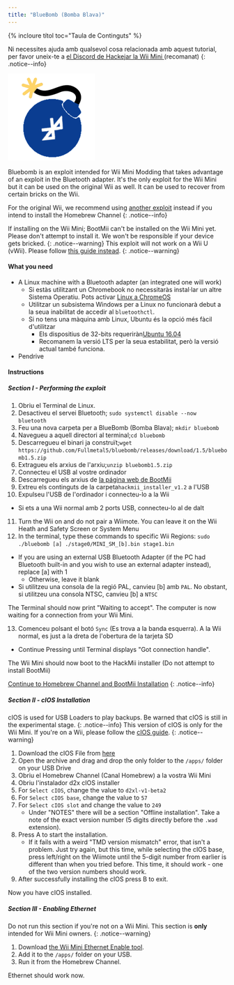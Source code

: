 ```yaml
---
title: "BlueBomb (Bomba Blava)"
---
```


{% incloure títol toc="Taula de Continguts" %}

Ni necessites ajuda amb qualsevol cosa relacionada amb aquest tutorial, per favor uneix-te a [ el Discord de Hackejar la Wii Mini ](https://discord.gg/6ryxnkS) (recomanat)
{: .notice--info}

![BlueBomb(Bomba Blava)](/images/bluebomb.png)

Bluebomb is an exploit intended for Wii Mini Modding that takes advantage of an exploit in the Bluetooth adapter. It's the only exploit for the Wii Mini but it can be used on the original Wii as well. It can be used to recover from certain bricks on the Wii.

For the original Wii, we recommend using [another exploit](/get-started) instead if you intend to install the Homebrew Channel
{: .notice--info}

If installing on the Wii Mini; BootMii can't be installed on the Wii Mini yet. Please don't attempt to install it. We won't be responsible if your device gets bricked.
{: .notice--warning}
This exploit will not work on a Wii U (vWii). Please follow [this guide instead](https://wiiuguide.xyz/#/vwii/).
{: .notice--warning}

#### What you need
- A Linux machine with a Bluetooth adapter (an integrated one will work)
  - Si estàs utilitzant un Chromebook no necessitaràs instal·lar un altre Sistema Operatiu. Pots activar [Linux a ChromeOS](https://support.google.com/chromebook/answer/9145439?hl=en)
  - Utilitzar un subsistema Windows per a Linux no funcionarà debut a la seua inabilitat de accedir al `bluetoothctl`.
  - Si no tens una màquina amb Linux, Ubuntu és la opció més fàcil d'utilitzar
    - Els dispositius de 32-bits requeriràn[Ubuntu 16.04](http://releases.ubuntu.com/16.04/)
    - Recomanem la versió LTS per la seua estabilitat, però la versió actual també funciona.
- Pendrive

#### Instructions
##### Section I - Performing the exploit
1. Obriu el Terminal de Linux.
2. Desactiveu el servei Bluetooth; `sudo systemctl disable --now bluetooth`
3. Feu una nova carpeta per a BlueBomb (Bomba Blava); `mkdir bluebomb`
4. Navegueu a aquell directori al terminal;`cd bluebomb`
5. Descarregueu el binari ja construït;`wget https://github.com/Fullmetal5/bluebomb/releases/download/1.5/bluebomb1.5.zip`
6. Extragueu els arxius de l'arxiu;`unzip bluebomb1.5.zip`
7. Connecteu el USB al vostre ordinador
8. Descarregueu els arxius de [ la página web de BootMii](https://bootmii.org/download/)
9. Extreu els continguts de la carpeta`hackmii_installer_v1.2` a l'USB
10. Expulseu l'USB de l'ordinador i connecteu-lo a la Wii
   - Si ets a una Wii normal amb 2 ports USB, connecteu-lo al de dalt
11. Turn the Wii on and do not pair a Wiimote. You can leave it on the Wii Heath and Safety Screen or System Menu
12. In the terminal, type these commands to specific Wii Regions: `sudo ./bluebomb [a] ./stage0/MINI_SM_[b].bin stage1.bin`
  - If you are using an external USB Bluetooth Adapter (if the PC had Bluetooth built-in and you wish to use an external adapter instead), replace [a] with 1
    - Otherwise, leave it blank
  - Si utilitzeu una consola de la regió PAL, canvieu [b] amb `PAL`. No obstant, si utilitzeu una consola NTSC, canvieu [b] a `NTSC`

The Terminal should now print "Waiting to accept". The computer is now waiting for a connection from your Wii Mini.

13. Comenceu polsant el botó `Sync` (Es trova a la banda esquerra). A la Wii normal, es just a la dreta de l'obertura de la tarjeta SD
   - Continue Pressing until Terminal displays "Got connection handle".

The Wii Mini should now boot to the HackMii installer (Do not attempt to install BootMii)

[Continue to Homebrew Channel and BootMii Installation](hbc)
{: .notice--info}

##### Section II - cIOS Installation
cIOS is used for USB Loaders to play backups. Be warned that cIOS is still in the experimental stage.
{: .notice--info}
This version of cIOS is only for the Wii Mini. If you're on a Wii, please follow the [cIOS guide](/cios).
{: .notice--warning}

1. Download the cIOS File from [here](https://bluebomb.glitch.me/d2xl-cIOS/index.html)
2. Open the archive and drag and drop the only folder to the `/apps/` folder on your USB Drive
3. Obriu el Homebrew Channel (Canal Homebrew) a la vostra Wii Mini
4. Obriu l'instalador d2x cIOS installer
5. For `Select cIOS`, change the value to `d2xl-v1-beta2`
6. For `Select cIOS base`, change the value to `57`
7. For `Select cIOS slot` and change the value to `249`
   - Under "NOTES" there will be a section "Offline installation". Take a note of the exact version number (5 digits directly before the `.wad` extension).
8. Press A to start the installation.
   - If it fails with a weird "TMD version mismatch" error, that isn't a problem. Just try again, but this time, while selecting the cIOS base, press left/right on the Wiimote until the 5-digit number from earlier is different than when you tried before. This time, it should work - one of the two version numbers should work.
9. After successfully installing the cIOS press B to exit.

Now you have cIOS installed.

##### Section III - Enabling Ethernet

Do not run this section if you're not on a Wii Mini. This section is **only** intended for Wii Mini owners.
{: .notice--warning}

1. Download [the Wii Mini Ethernet Enable tool](/assets/files/Wii_Mini_Ethernet_Enable.zip).
2. Add it to the `/apps/` folder on your USB.
3. Run it from the Homebrew Channel.

Ethernet should work now.
